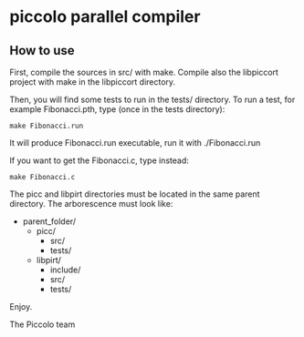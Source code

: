 piccolo parallel compiler
=========================

How to use
--------------

First, compile the sources in src/ with make. Compile also the libpiccort project with make in the libpiccort directory.

Then, you will find some tests to run in the tests/ directory. To run a test, for example Fibonacci.pth, type (once in the tests directory):

	make Fibonacci.run
 
It will produce Fibonacci.run executable, run it with ./Fibonacci.run

If you want to get the Fibonacci.c, type instead:

	make Fibonacci.c

The picc and libpirt directories must be located in the same parent directory. The arborescence must look like:

- parent_folder/
    - picc/
        - src/
        - tests/
    - libpirt/
        - include/
        -  src/
        - tests/   




Enjoy. 

The Piccolo team

